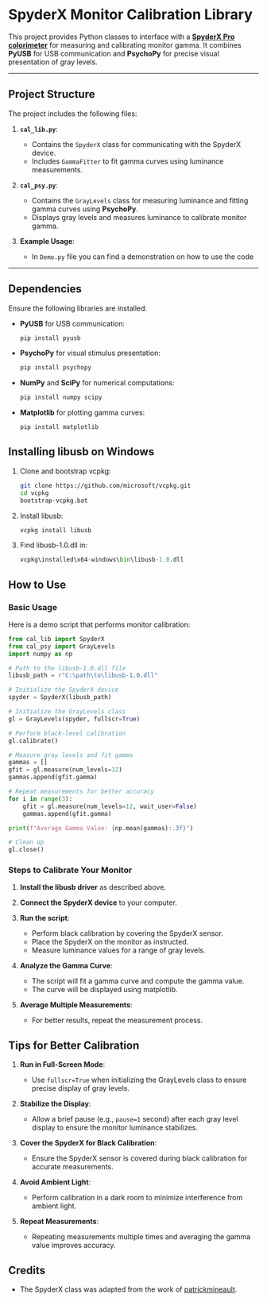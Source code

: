 # **SpyderX Monitor Calibration Library**

This project provides Python classes to interface with a **[SpyderX Pro colorimeter](https://www.datacolor.com/spyder/products/spyder-x-pro/)** for measuring and calibrating monitor gamma. It combines **PyUSB** for USB communication and **PsychoPy** for precise visual presentation of gray levels.

---

## **Project Structure**

The project includes the following files:

1. **`cal_lib.py`**:
   - Contains the `SpyderX` class for communicating with the SpyderX device.
   - Includes `GammaFitter` to fit gamma curves using luminance measurements.

2. **`cal_psy.py`**:
   - Contains the `GrayLevels` class for measuring luminance and fitting gamma curves using **PsychoPy**.
   - Displays gray levels and measures luminance to calibrate monitor gamma.

3. **Example Usage**:
   - In `Demo.py` file you can find a demonstration on how to use the code

---

## **Dependencies**

Ensure the following libraries are installed:

- **PyUSB** for USB communication:
   ```bash
   pip install pyusb
  
- **PsychoPy** for visual stimulus presentation:
   ```bash
   pip install psychopy

 - **NumPy** and **SciPy**  for numerical computations:
   ```bash
   pip install numpy scipy

 - **Matplotlib** for plotting gamma curves:
   ```bash
   pip install matplotlib
   
## **Installing libusb on Windows**
1. Clone and bootstrap vcpkg:
    ```bash
   git clone https://github.com/microsoft/vcpkg.git
    cd vcpkg
    bootstrap-vcpkg.bat
   
2. Install libusb:
    ```bash
   vcpkg install libusb
3. Find libusb-1.0.dll in:
    ```python
   vcpkg\installed\x64-windows\bin\libusb-1.0.dll
   
## **How to Use**

### **Basic Usage**
Here is a demo script that performs monitor calibration:
```python
from cal_lib import SpyderX
from cal_psy import GrayLevels
import numpy as np

# Path to the libusb-1.0.dll file
libusb_path = r"C:\path\to\libusb-1.0.dll"

# Initialize the SpyderX device
spyder = SpyderX(libusb_path)

# Initialize the GrayLevels class
gl = GrayLevels(spyder, fullscr=True)

# Perform black-level calibration
gl.calibrate()

# Measure gray levels and fit gamma
gammas = []
gfit = gl.measure(num_levels=12)
gammas.append(gfit.gamma)

# Repeat measurements for better accuracy
for i in range(3):
    gfit = gl.measure(num_levels=12, wait_user=False)
    gammas.append(gfit.gamma)

print(f"Average Gamma Value: {np.mean(gammas):.3f}")

# Clean up
gl.close()
```
### **Steps to Calibrate Your Monitor** 
1. **Install the libusb driver** as described above.
2. **Connect the SpyderX device** to your computer.
3. **Run the script**:

   - Perform black calibration by covering the SpyderX sensor.
   - Place the SpyderX on the monitor as instructed.
   - Measure luminance values for a range of gray levels.

4. **Analyze the Gamma Curve**:

    - The script will fit a gamma curve and compute the gamma value.
    - The curve will be displayed using matplotlib.

5. **Average Multiple Measurements**:

    - For better results, repeat the measurement process.
   
## **Tips for Better Calibration**
1. **Run in Full-Screen Mode**:

    - Use `fullscr=True` when initializing the GrayLevels class to ensure precise display of gray levels.

2. **Stabilize the Display**:

    - Allow a brief pause (e.g., `pause=1` second) after each gray level display to ensure the monitor luminance stabilizes.

3. **Cover the SpyderX for Black Calibration**:

    - Ensure the SpyderX sensor is covered during black calibration for accurate measurements.

4. **Avoid Ambient Light**:

    - Perform calibration in a dark room to minimize interference from ambient light.

5. **Repeat Measurements**:

    - Repeating measurements multiple times and averaging the gamma value improves accuracy.

## **Credits**
 - The SpyderX class was adapted from the work of [patrickmineault](https://github.com/patrickmineault/spyderX).